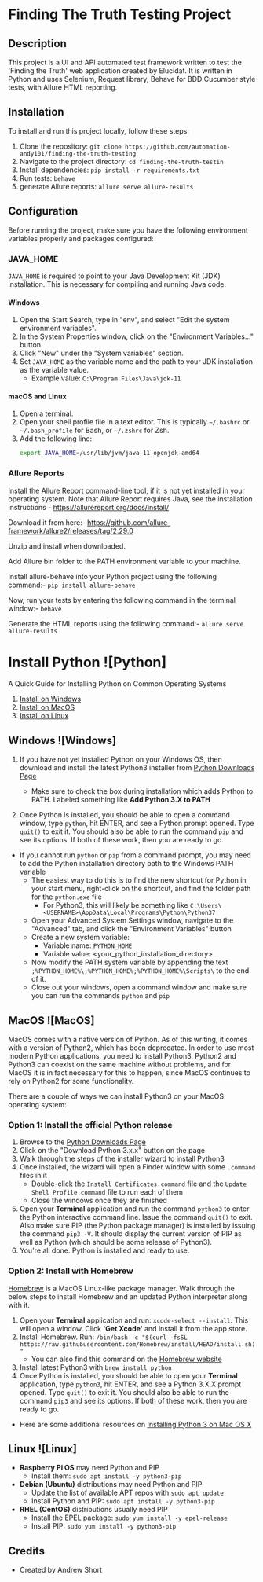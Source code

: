 # Finding The Truth Testing Project

## Description

This project is a UI and API automated test framework written to test the 'Finding the Truth' web application created by Elucidat. It is written in Python and uses Selenium, Request library, Behave for BDD Cucumber style tests, with Allure HTML reporting.

## Installation

To install and run this project locally, follow these steps:

1. Clone the repository: `git clone https://github.com/automation-andy101/finding-the-truth-testing`
2. Navigate to the project directory: `cd finding-the-truth-testin`
3. Install dependencies: `pip install -r requirements.txt`
4. Run tests: `behave`
5. generate Allure reports: `allure serve allure-results`

## Configuration

Before running the project, make sure you have the following environment variables properly and packages configured:

### JAVA_HOME

`JAVA_HOME` is required to point to your Java Development Kit (JDK) installation. This is necessary for compiling and running Java code.

#### Windows

1. Open the Start Search, type in "env", and select "Edit the system environment variables".
2. In the System Properties window, click on the "Environment Variables..." button.
3. Click "New" under the "System variables" section.
4. Set `JAVA_HOME` as the variable name and the path to your JDK installation as the variable value.
   - Example value: `C:\Program Files\Java\jdk-11`

#### macOS and Linux

1. Open a terminal.
2. Open your shell profile file in a text editor. This is typically `~/.bashrc` or `~/.bash_profile` for Bash, or `~/.zshrc` for Zsh.
3. Add the following line:
   ```sh
   export JAVA_HOME=/usr/lib/jvm/java-11-openjdk-amd64


### Allure Reports

Install the Allure Report command-line tool, if it is not yet installed in your operating system. Note that Allure Report requires Java, see the installation instructions - https://allurereport.org/docs/install/

Download it from here:-
https://github.com/allure-framework/allure2/releases/tag/2.29.0

Unzip and install when downloaded.

Add Allure bin folder to the PATH environment variable to your machine.

Install allure-behave into your Python project using the following command:-
`pip install allure-behave`

Now, run your tests by entering the following command in the terminal window:-
`behave`

Generate the HTML reports using the following command:-
`allure serve allure-results`


# **Install Python** ![Python]

A Quick Guide for Installing Python on Common Operating Systems

1. [Install on Windows](#windows-)
2. [Install on MacOS](#macos-)
3. [Install on Linux](#linux-)


## **Windows** ![Windows]
1. If you have not yet installed Python on your Windows OS, then download and install the latest Python3 installer from [Python Downloads Page](https://www.python.org/downloads/)
   - Make sure to check the box during installation which adds Python to PATH. Labeled something like **Add Python 3.X to PATH**

2. Once Python is installed, you should be able to open a command window, type `python`, hit ENTER, and see a Python prompt opened. Type `quit()` to exit it. You should also be able to run the command `pip` and see its options. If both of these work, then you are ready to go.
  - If you cannot run `python` or `pip` from a command prompt, you may need to add the Python installation directory path to the Windows PATH variable
    - The easiest way to do this is to find the new shortcut for Python in your start menu, right-click on the shortcut, and find the folder path for the `python.exe` file
      - For Python3, this will likely be something like `C:\Users\<USERNAME>\AppData\Local\Programs\Python\Python37`
    - Open your Advanced System Settings window, navigate to the "Advanced" tab, and click the "Environment Variables" button
    - Create a new system variable:
      - Variable name: `PYTHON_HOME`
      - Variable value: <your_python_installation_directory>
    - Now modify the PATH system variable by appending the text `;%PYTHON_HOME%\;%PYTHON_HOME%;%PYTHON_HOME%\Scripts\` to the end of it.
    - Close out your windows, open a command window and make sure you can run the commands `python` and `pip`

## **MacOS** ![MacOS]
MacOS comes with a native version of Python. As of this writing, it comes with a version of Python2, which has been deprecated. In order to use most modern Python applications, you need to install Python3. Python2 and Python3 can coexist on the same machine without problems, and for MacOS it is in fact necessary for this to happen, since MacOS continues to rely on Python2 for some functionality.

There are a couple of ways we can install Python3 on your MacOS operating system:

### Option 1: Install the official Python release
1. Browse to the [Python Downloads Page](https://www.python.org/downloads/)
2. Click on the "Download Python 3.x.x" button on the page
3. Walk through the steps of the installer wizard to install Python3
4. Once installed, the wizard will open a Finder window with some `.command` files in it
    - Double-click the `Install Certificates.command` file and the `Update Shell Profile.command` file to run each of them
    - Close the windows once they are finished
6. Open your **Terminal** application and run the command `python3` to enter the Python interactive command line. Issue the command `quit()` to exit. Also make sure PIP (the Python package manager) is installed by issuing the command `pip3 -V`. It should display the current version of PIP as well as Python (which should be some release of Python3).
7. You're all done. Python is installed and ready to use.

### Option 2: Install with Homebrew
[Homebrew](https://brew.sh/) is a MacOS Linux-like package manager. Walk through the below steps to install Homebrew and an updated Python interpreter along with it.

1. Open your **Terminal** application and run: `xcode-select --install`. This will open a window. Click **'Get Xcode'** and install it from the app store.
2. Install Homebrew. Run: `/bin/bash -c "$(curl -fsSL https://raw.githubusercontent.com/Homebrew/install/HEAD/install.sh)"`
   - You can also find this command on the [Homebrew website](https://brew.sh/)
3. Install latest Python3 with `brew install python`
4. Once Python is installed, you should be able to open your **Terminal** application, type `python3`, hit ENTER, and see a Python 3.X.X prompt opened. Type `quit()` to exit it. You should also be able to run the command `pip3` and see its options. If both of these work, then you are ready to go.
  - Here are some additional resources on [Installing Python 3 on Mac OS X](https://docs.python-guide.org/starting/install3/osx/)

## **Linux** ![Linux]
- **Raspberry Pi OS** may need Python and PIP
  - Install them: `sudo apt install -y python3-pip`
- **Debian (Ubuntu)** distributions may need Python and PIP
  - Update the list of available APT repos with `sudo apt update`
  - Install Python and PIP: `sudo apt install -y python3-pip`
- **RHEL (CentOS)** distributions usually need PIP
  - Install the EPEL package: `sudo yum install -y epel-release`
  - Install PIP: `sudo yum install -y python3-pip`

    

## Credits

- Created by Andrew Short
